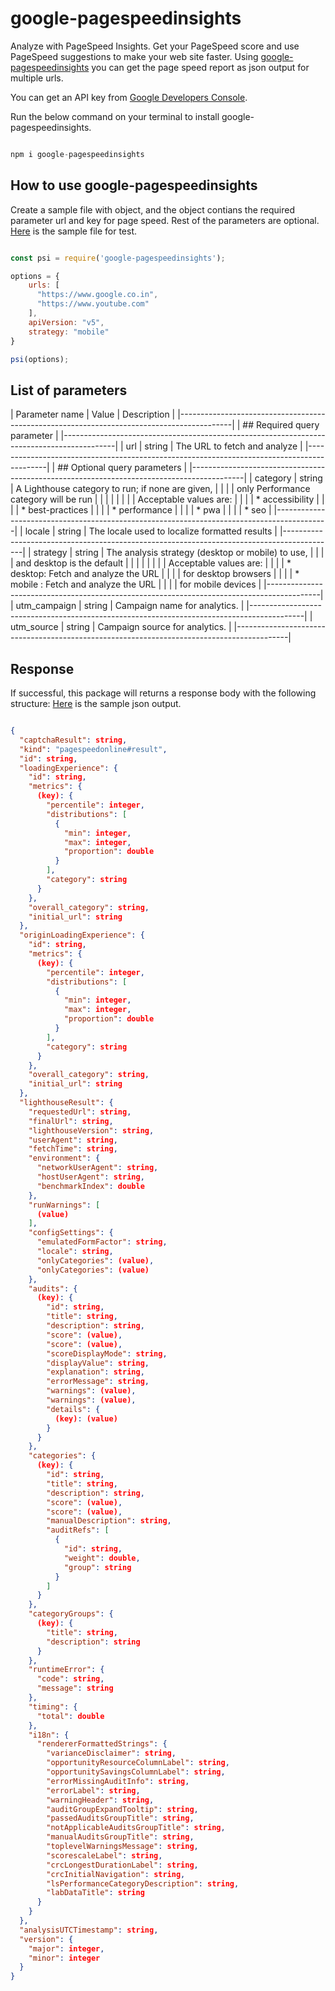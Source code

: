 # google-pagespeedinsights
Analyze with PageSpeed Insights. Get your PageSpeed score and use PageSpeed suggestions to make your web site faster. Using [google-pagespeedinsights](https://www.npmjs.com/package/google-pagespeedinsights) you can get the page speed report as json output for multiple urls.

You can get an API key from [Google Developers Console](https://console.developers.google.com/).

Run the below command on your terminal to install google-pagespeedinsights.

```JavaScript

npm i google-pagespeedinsights

```

## How to use google-pagespeedinsights

Create a sample file with object, and the object contians the required parameter url and key for page speed. Rest of the parameters are optional.
[Here](https://github.com/eesakky/pagespeedinsights/blob/master/sample/sample.js) is the sample file for test. 

```JavaScript

const psi = require('google-pagespeedinsights');

options = {
    urls: [
      "https://www.google.co.in",
      "https://www.youtube.com"
    ],
    apiVersion: "v5",
    strategy: "mobile"
}

psi(options);

```

## List of parameters

| Parameter name    |  Value         | Description                                          |
|-------------------------------------------------------------------------------------------|
| ## Required query parameter                                                               |
|-------------------------------------------------------------------------------------------|
| url  	            | string	     | The URL to fetch and analyze                         |
|-------------------------------------------------------------------------------------------|
| ## Optional query parameters                                                              |
|-------------------------------------------------------------------------------------------|
| category	        | string	     | A Lighthouse category to run; if none are given,     |
|                   |                |   only Performance category will be run              |
|                   |                |                                                      |
|                   |                |       Acceptable values are:                         |
|                   |                |       * accessibility                                |
|                   |                |       * best-practices                               |
|                   |                |       * performance                                  |
|                   |                |       * pwa                                          |
|                   |                |       * seo                                          |
|-------------------------------------------------------------------------------------------|
| locale	        | string	     | The locale used to localize formatted results        |
|-------------------------------------------------------------------------------------------|
| strategy	        | string	     | The analysis strategy (desktop or mobile) to use,    |
|                   |                | and desktop is the default                           |
|                   |                |                                                      |
|                   |                |      Acceptable values are:                          |
|                   |                |      * desktop: Fetch and analyze the URL            |
|                   |                |        for desktop browsers                          |
|                   |                |      * mobile : Fetch and analyze the URL            |
|                   |                |        for mobile devices                            |
|-------------------------------------------------------------------------------------------|
| utm_campaign	    | string	     | Campaign name for analytics.                         |
|-------------------------------------------------------------------------------------------|
| utm_source	    | string	     | Campaign source for analytics.                       |
|-------------------------------------------------------------------------------------------|

## Response

If successful, this package will returns a response body with the following structure:
[Here](https://github.com/eesakky/pagespeedinsights/blob/master/sample/sample-output.json) is the sample json output. 

``` json

{
  "captchaResult": string,
  "kind": "pagespeedonline#result",
  "id": string,
  "loadingExperience": {
    "id": string,
    "metrics": {
      (key): {
        "percentile": integer,
        "distributions": [
          {
            "min": integer,
            "max": integer,
            "proportion": double
          }
        ],
        "category": string
      }
    },
    "overall_category": string,
    "initial_url": string
  },
  "originLoadingExperience": {
    "id": string,
    "metrics": {
      (key): {
        "percentile": integer,
        "distributions": [
          {
            "min": integer,
            "max": integer,
            "proportion": double
          }
        ],
        "category": string
      }
    },
    "overall_category": string,
    "initial_url": string
  },
  "lighthouseResult": {
    "requestedUrl": string,
    "finalUrl": string,
    "lighthouseVersion": string,
    "userAgent": string,
    "fetchTime": string,
    "environment": {
      "networkUserAgent": string,
      "hostUserAgent": string,
      "benchmarkIndex": double
    },
    "runWarnings": [
      (value)
    ],
    "configSettings": {
      "emulatedFormFactor": string,
      "locale": string,
      "onlyCategories": (value),
      "onlyCategories": (value)
    },
    "audits": {
      (key): {
        "id": string,
        "title": string,
        "description": string,
        "score": (value),
        "score": (value),
        "scoreDisplayMode": string,
        "displayValue": string,
        "explanation": string,
        "errorMessage": string,
        "warnings": (value),
        "warnings": (value),
        "details": {
          (key): (value)
        }
      }
    },
    "categories": {
      (key): {
        "id": string,
        "title": string,
        "description": string,
        "score": (value),
        "score": (value),
        "manualDescription": string,
        "auditRefs": [
          {
            "id": string,
            "weight": double,
            "group": string
          }
        ]
      }
    },
    "categoryGroups": {
      (key): {
        "title": string,
        "description": string
      }
    },
    "runtimeError": {
      "code": string,
      "message": string
    },
    "timing": {
      "total": double
    },
    "i18n": {
      "rendererFormattedStrings": {
        "varianceDisclaimer": string,
        "opportunityResourceColumnLabel": string,
        "opportunitySavingsColumnLabel": string,
        "errorMissingAuditInfo": string,
        "errorLabel": string,
        "warningHeader": string,
        "auditGroupExpandTooltip": string,
        "passedAuditsGroupTitle": string,
        "notApplicableAuditsGroupTitle": string,
        "manualAuditsGroupTitle": string,
        "toplevelWarningsMessage": string,
        "scorescaleLabel": string,
        "crcLongestDurationLabel": string,
        "crcInitialNavigation": string,
        "lsPerformanceCategoryDescription": string,
        "labDataTitle": string
      }
    }
  },
  "analysisUTCTimestamp": string,
  "version": {
    "major": integer,
    "minor": integer
  }
}

```